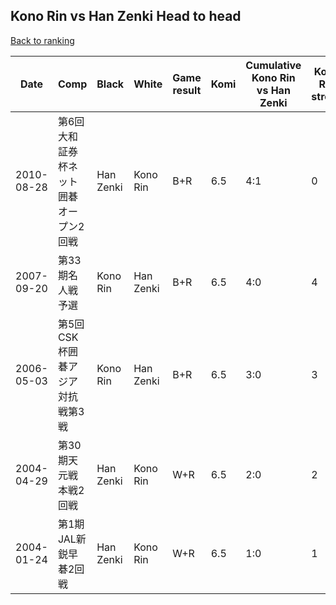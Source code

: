 ## Kono Rin vs Han Zenki Head to head

[Back to ranking](../../index.md)




| **Date** | **Comp** | **Black** | **White** | **Game result** | **Komi** | **Cumulative Kono Rin vs Han Zenki** | **Kono Rin streak** | **Han Zenki streak** | 
| --- | --- | --- | --- | --- | --- | --- | --- | --- |
| 2010-08-28 | 第6回大和証券杯ネット囲碁オープン2回戦 | Han Zenki | Kono Rin | B+R | 6.5 | 4:1 | 0 | 1 | 
| 2007-09-20 | 第33期名人戦予選 | Kono Rin | Han Zenki | B+R | 6.5 | 4:0 | 4 | 0 | 
| 2006-05-03 | 第5回CSK杯囲碁アジア対抗戦第3戦 | Kono Rin | Han Zenki | B+R | 6.5 | 3:0 | 3 | 0 | 
| 2004-04-29 | 第30期天元戦本戦2回戦 | Han Zenki | Kono Rin | W+R | 6.5 | 2:0 | 2 | 0 | 
| 2004-01-24 | 第1期JAL新鋭早碁2回戦 | Han Zenki | Kono Rin | W+R | 6.5 | 1:0 | 1 | 0 |





